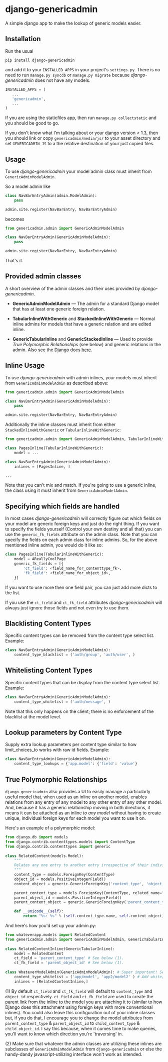 # django-genericadmin

A simple django app to make the lookup of generic models easier. 

## Installation

Run the usual

```pip install django-genericadmin```

and add it to your `INSTALLED_APPS` in your project's `settings.py`. There is no need to run `manage.py syncdb` or `manage.py migrate` because _django-genericadmin_ does not have any models.

```python
INSTALLED_APPS = (
   ...
   'genericadmin',
   ...
)
```

If you are using the staticfiles app, then run `manage.py collectstatic` and you should be good to go. 

If you don't know what I'm talking about or your django version < 1.3, then you should link or copy `genericadmin/media/js/` to your asset directory and set `GENERICADMIN_JS` to a the relative destination of your just copied files. 

## Usage

To use _django-genericadmin_ your model admin class must inherit from `GenericAdminModelAdmin`. 

So a model admin like

```python
class NavBarEntryAdmin(admin.ModelAdmin):
    pass

admin.site.register(NavBarEntry, NavBarEntryAdmin)
```

becomes

```python
from genericadmin.admin import GenericAdminModelAdmin

class NavBarEntryAdmin(GenericAdminModelAdmin):
    pass

admin.site.register(NavBarEntry, NavBarEntryAdmin)
```

That's it.

## Provided admin classes

A short overview of the admin classes and their uses provided by  _django-genericadmin_.

 * __GenericAdminModelAdmin__ &mdash; The admin for a standard Django model that has at least one generic foreign relation.

 * __TabularInlineWithGeneric__ and __StackedInlineWithGeneric__ &mdash; Normal inline admins for models that have a generic relation and are edited inline.


 * __GenericTabularInline__ and __GenericStackedInline__ &mdash; Used to provide _True Polymorphic Relationships_ (see below) and generic relations in the admin. Also see the Django docs [here](https://docs.djangoproject.com/en/dev/ref/contrib/contenttypes/#generic-relations-in-forms-and-admin).


## Inline Usage

To use _django-genericadmin_ with admin inlines, your models must inherit from `GenericAdminModelAdmin` as described above:

```python
from genericadmin.admin import GenericAdminModelAdmin

class NavBarEntryAdmin(GenericAdminModelAdmin):
   	pass

admin.site.register(NavBarEntry, NavBarEntryAdmin)
```

Additionally the inline classes must inherit from either `StackedInlineWithGeneric` or `TabularInlineWithGeneric`:

```python
from genericadmin.admin import GenericAdminModelAdmin, TabularInlineWithGeneric

class PagesInline(TabularInlineWithGeneric):
   	model = ...

class NavBarEntryAdmin(GenericAdminModelAdmin):
   	inlines = [PagesInline, ]

...
```

Note that you can't mix and match.  If you're going to use a generic inline, the class using it must inherit from `GenericAdminModelAdmin`.

## Specifying which fields are handled

In most cases _django-genericadmin_ will correctly figure out which fields on your model are generic foreign keys and just do the right thing. If you want to specify the fields yourself (Control your own destiny and all that) you can use the `generic_fk_fields` attribute on the admin class. Note that you can specify the fields on each admin class for inline admins. So, for the above mentioned inline admin, you would do it like so:

```python
class PagesInline(TabularInlineWithGeneric):
   	model = AReallyCoolPage
	generic_fk_fields = [{
        'ct_field': <field_name_for_contenttype_fk>,
        'fk_field': <field_name_for_object_id>,
    }]
```

If you want to use more then one field pair, you can just add more dicts to the list.

If you use the `ct_field` and `ct_fk_field` attributes _django-genericadmin_ will always just ignore those fields and not even try to use them.

## Blacklisting Content Types

Specific content types can be removed from the content type select list. Example:

```python
class NavBarEntryAdmin(GenericAdminModelAdmin):
   	content_type_blacklist = ('auth/group', 'auth/user', )
```

## Whitelisting Content Types

Specific content types that can be display from the content type select list. Example:

```python
class NavBarEntryAdmin(GenericAdminModelAdmin):
   	content_type_whitelist = ('auth/message', )
```

Note that this only happens on the client; there is no enforcement of the blacklist at the model level.

## Lookup parameters by Content Type

Supply extra lookup parameters per content type similar to how limit_choices_to works with raw id fields. Example:

```python
class NavBarEntryAdmin(GenericAdminModelAdmin):
    content_type_lookups = {'app.model': {'field': 'value'}
```

## True Polymorphic Relationships

`django-genericadmin` also provides a UI to easily manage a particularly useful model that, when used as an inline on another model, enables relations from any entry of any model to any other entry of any other model. And, because it has a generic relationship moving in both directions, it means it can be attached as an inline _to any model_ without having to create unique, individual foreign keys for each model you want to use it on.

Here's an example of a polymorphic model:

```python
from django.db import models
from django.contrib.contenttypes.models import ContentType
from django.contrib.contenttypes import generic
    
class RelatedContent(models.Model):
    """
    Relates any one entry to another entry irrespective of their individual models.
    """
    content_type = models.ForeignKey(ContentType)
    object_id = models.PositiveIntegerField()
    content_object = generic.GenericForeignKey('content_type', 'object_id')

    parent_content_type = models.ForeignKey(ContentType, related_name="parent_test_link")
    parent_object_id = models.PositiveIntegerField()
    parent_content_object = generic.GenericForeignKey('parent_content_type', 'parent_object_id')

    def __unicode__(self):
        return "%s: %s" % (self.content_type.name, self.content_object)
```

And here's how you'd set up your admin.py:

```python
from whateverapp.models import RelatedContent
from genericadmin.admin import GenericAdminModelAdmin, GenericTabularInline
    
class RelatedContentInline(GenericTabularInline):
    model = RelatedContent
    ct_field = 'parent_content_type' # See below (1).
    ct_fk_field = 'parent_object_id' # See below (1).
        
class WhateverModelAdmin(GenericAdminModelAdmin): # Super important! See below (2).
    content_type_whitelist = ('app/model', 'app2/model2' ) # Add white/black lists on this class
    inlines = [RelatedContentInline,]
```
        
(1) By default `ct_field` and `ct_fk_field` will default to `content_type` and `object_id` respectively. `ct_field` and `ct_fk_field` are used to create the parent link from the inline to the model you are attaching it to (similar to how Django does this attachment using foreign keys with more conventional inlines). You could also leave this configuration out of your inline classes but, if you do that, I encourage you to change the model attributes from `parent_content_type` & `parent_object_id` to `child_content_type` & `child_object_id`. I say this because, when it comes time to make queries, you'll want to know which direction you're 'traversing' in.

(2) Make sure that whatever the admin classes are utilizing these inlines are subclasses of `GenericAdminModelAdmin` from `django-genericadmin` or else the handy-dandy javascript-utilizing interface won't work as intended.
